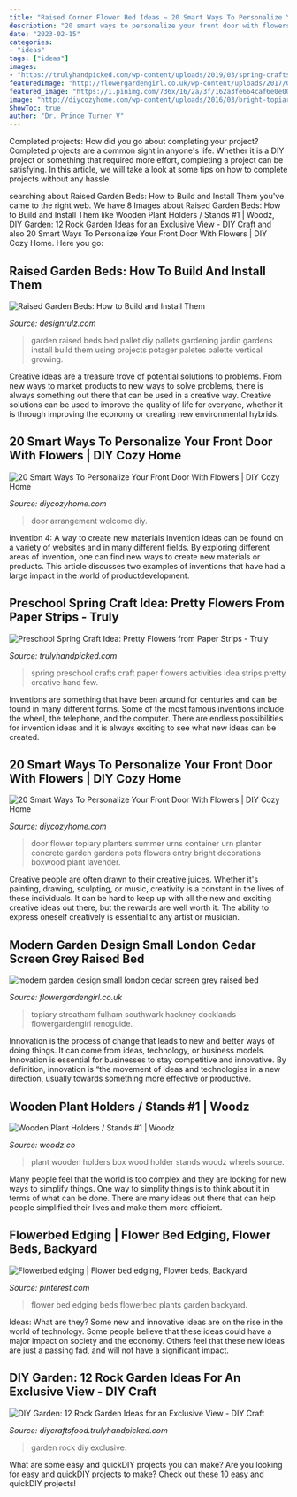 ```yaml
---
title: "Raised Corner Flower Bed Ideas ~ 20 Smart Ways To Personalize Your Front Door With Flowers"
description: "20 smart ways to personalize your front door with flowers"
date: "2023-02-15"
categories:
- "ideas"
tags: ["ideas"]
images:
- "https://trulyhandpicked.com/wp-content/uploads/2019/03/spring-crafts-preschool-creative-art-ideas-creative-maxx-ideas-155176719084ngk.jpg"
featuredImage: "http://flowergardengirl.co.uk/wp-content/uploads/2017/09/modern-garden-design-small-london-cedar-screen-grey-raised-bed-artificial-grass-cream-paving-primrose-hill-belsize-park.jpg"
featured_image: "https://i.pinimg.com/736x/16/2a/3f/162a3fe664caf6e0e002f794238f3aa3.jpg"
image: "http://diycozyhome.com/wp-content/uploads/2016/03/bright-topiary.jpg"
ShowToc: true
author: "Dr. Prince Turner V"
---
```



Completed projects: How did you go about completing your project?
Completed projects are a common sight in anyone's life. Whether it is a DIY project or something that required more effort, completing a project can be satisfying. In this article, we will take a look at some tips on how to complete projects without any hassle.

	

		
searching about Raised Garden Beds: How to Build and Install Them you've came to the right web. We have 8 Images about Raised Garden Beds: How to Build and Install Them like Wooden Plant Holders / Stands #1 | Woodz, DIY Garden: 12 Rock Garden Ideas for an Exclusive View - DIY Craft and also 20 Smart Ways To Personalize Your Front Door With Flowers | DIY Cozy Home. Here you go:
		
    
## Raised Garden Beds: How To Build And Install Them

<img loading=lazy src="http://cdn.designrulz.com/wp-content/uploads/2015/04/Garden-Raised-Beds-5.jpg" onerror="this.onerror=null;this.src='https://tse3.mm.bing.net/th?id=OIP.QO28SVX9BdnmCYA3AAV-EwHaRZ&amp;pid=15.1';" alt="Raised Garden Beds: How to Build and Install Them">

_Source: designrulz.com_

>garden raised beds bed pallet diy pallets gardening jardin gardens install build them using projects potager paletes palette vertical growing. 

	

Creative ideas are a treasure trove of potential solutions to problems. From new ways to market products to new ways to solve problems, there is always something out there that can be used in a creative way. Creative solutions can be used to improve the quality of life for everyone, whether it is through improving the economy or creating new environmental hybrids.

    
## 20 Smart Ways To Personalize Your Front Door With Flowers | DIY Cozy Home

<img loading=lazy src="http://diycozyhome.com/wp-content/uploads/2016/03/welcome-home-arrangement.jpg" onerror="this.onerror=null;this.src='https://tse4.mm.bing.net/th?id=OIP.mFZC3YJctWf9o308p9ydAwHaLB&amp;pid=15.1';" alt="20 Smart Ways To Personalize Your Front Door With Flowers | DIY Cozy Home">

_Source: diycozyhome.com_

>door arrangement welcome diy. 

	

Invention 4: A way to create new materials
Invention ideas can be found on a variety of websites and in many different fields. By exploring different areas of invention, one can find new ways to create new materials or products. This article discusses two examples of inventions that have had a large impact in the world of productdevelopment.

    
## Preschool Spring Craft Idea: Pretty Flowers From Paper Strips - Truly

<img loading=lazy src="https://trulyhandpicked.com/wp-content/uploads/2019/03/spring-crafts-preschool-creative-art-ideas-creative-maxx-ideas-155176719084ngk.jpg" onerror="this.onerror=null;this.src='https://tse3.mm.bing.net/th?id=OIP.zPVK2-HgtX4V3H_qHjAztgHaNK&amp;pid=15.1';" alt="Preschool Spring Craft Idea: Pretty Flowers from Paper Strips - Truly">

_Source: trulyhandpicked.com_

>spring preschool crafts craft paper flowers activities idea strips pretty creative hand few. 

	

Inventions are something that have been around for centuries and can be found in many different forms. Some of the most famous inventions include the wheel, the telephone, and the computer. There are endless possibilities for invention ideas and it is always exciting to see what new ideas can be created.

    
## 20 Smart Ways To Personalize Your Front Door With Flowers | DIY Cozy Home

<img loading=lazy src="http://diycozyhome.com/wp-content/uploads/2016/03/bright-topiary.jpg" onerror="this.onerror=null;this.src='https://tse1.mm.bing.net/th?id=OIP.Ot4xpNmAyhU2JEJif7xV3wHaLq&amp;pid=15.1';" alt="20 Smart Ways To Personalize Your Front Door With Flowers | DIY Cozy Home">

_Source: diycozyhome.com_

>door flower topiary planters summer urns container urn planter concrete garden gardens pots flowers entry bright decorations boxwood plant lavender. 

	

Creative people are often drawn to their creative juices. Whether it's painting, drawing, sculpting, or music, creativity is a constant in the lives of these individuals. It can be hard to keep up with all the new and exciting creative ideas out there, but the rewards are well worth it. The ability to express oneself creatively is essential to any artist or musician.

    
## Modern Garden Design Small London Cedar Screen Grey Raised Bed

<img loading=lazy src="http://flowergardengirl.co.uk/wp-content/uploads/2017/09/modern-garden-design-small-london-cedar-screen-grey-raised-bed-artificial-grass-cream-paving-primrose-hill-belsize-park.jpg" onerror="this.onerror=null;this.src='https://tse3.mm.bing.net/th?id=OIP.NNeSPwfkaPqxAlU2Uj61NQHaJ4&amp;pid=15.1';" alt="modern garden design small london cedar screen grey raised bed">

_Source: flowergardengirl.co.uk_

>topiary streatham fulham southwark hackney docklands flowergardengirl renoguide. 

	

Innovation is the process of change that leads to new and better ways of doing things. It can come from ideas, technology, or business models. Innovation is essential for businesses to stay competitive and innovative. By definition, innovation is “the movement of ideas and technologies in a new direction, usually towards something more effective or productive.

    
## Wooden Plant Holders / Stands #1 | Woodz

<img loading=lazy src="http://www.woodz.co/wp-content/uploads/2017/02/Wooden-plant-holders-WOODZ-9.jpg" onerror="this.onerror=null;this.src='https://tse3.mm.bing.net/th?id=OIP.jjuzAWfvHYJtmWgkSxgTZgHaJ5&amp;pid=15.1';" alt="Wooden Plant Holders / Stands #1 | Woodz">

_Source: woodz.co_

>plant wooden holders box wood holder stands woodz wheels source. 

	

Many people feel that the world is too complex and they are looking for new ways to simplify things. One way to simplify things is to think about it in terms of what can be done. There are many ideas out there that can help people simplified their lives and make them more efficient.

    
## Flowerbed Edging | Flower Bed Edging, Flower Beds, Backyard

<img loading=lazy src="https://i.pinimg.com/736x/16/2a/3f/162a3fe664caf6e0e002f794238f3aa3.jpg" onerror="this.onerror=null;this.src='https://tse3.mm.bing.net/th?id=OIP.JB1Ge0xfxb9VnaFmzZtnmQHaJ3&amp;pid=15.1';" alt="Flowerbed edging | Flower bed edging, Flower beds, Backyard">

_Source: pinterest.com_

>flower bed edging beds flowerbed plants garden backyard. 

	

Ideas: What are they?
Some new and innovative ideas are on the rise in the world of technology. Some people believe that these ideas could have a major impact on society and the economy. Others feel that these new ideas are just a passing fad, and will not have a significant impact.

    
## DIY Garden: 12 Rock Garden Ideas For An Exclusive View - DIY Craft

<img loading=lazy src="http://diycraftsfood.trulyhandpicked.com/wp-content/uploads/2016/06/Rock-garden-ideas_gv.jpg" onerror="this.onerror=null;this.src='https://tse2.mm.bing.net/th?id=OIP.kdp0N19mqvCFXcjjcQ_f0gHaLH&amp;pid=15.1';" alt="DIY Garden: 12 Rock Garden Ideas for an Exclusive View - DIY Craft">

_Source: diycraftsfood.trulyhandpicked.com_

>garden rock diy exclusive. 

	

What are some easy and quickDIY projects you can make?
Are you looking for easy and quickDIY projects to make? Check out these 10 easy and quickDIY projects!

